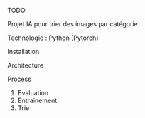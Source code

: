TODO

Projet IA pour trier des images par catégorie

Technologie : Python (Pytorch)

Installation

Architecture

Process 
1. Evaluation
2. Entrainement
3. Trie
